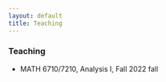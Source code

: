 ```yaml
---
layout: default
title: Teaching
---
```


### Teaching

- MATH 6710/7210, Analysis I, Fall 2022 fall
